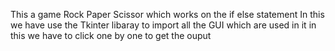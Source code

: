This  a game Rock Paper Scissor which works on the if else statement 
In this we have use the Tkinter libaray to import all the GUI which are used in it 
in this we have to click one by one to get the ouput
